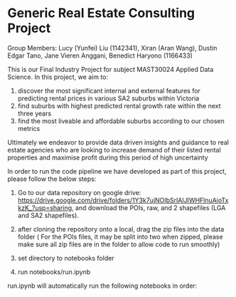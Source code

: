 # Generic Real Estate Consulting Project

Group Members: Lucy (Yunfei) Liu (1142341), Xiran (Aran Wang), Dustin Edgar Tano, Jane Vieren Anggani, Benedict Haryono (1166433)

This is our Final Industry Project for subject MAST30024 Applied Data Science. In this project, we aim to:
1. discover the most significant internal and external features for predicting rental prices in various SA2 suburbs within Victoria
2. find suburbs with highest predicted rental growth rate within the next three years
3. find the most liveable and affordable suburbs according to our chosen metrics

Ultimately we endeavor to provide data driven insights and guidance to real estate agencies who are looking to increase demand of their listed rental properties and maximise profit during this period of high uncertainty

In order to run the code pipeline we have developed as part of this project, please follow the below steps: 

1. Go to our data repository on google drive: https://drive.google.com/drive/folders/1Y3k7ujNOIbSrIAlJIWHFlnuAioTxkzK_?usp=sharing, and download the POIs, raw, and 2 shapefiles (LGA and SA2 shapefiles).

2. after cloning the repository onto a local, drag the zip files into the data folder ( For the POIs files, it may be split into two when zipped, please make sure all zip files are in the folder to allow code to run smoothly)

3. set directory to notebooks folder

4. run  notebooks/run.ipynb 


run.ipynb will automatically run the following notebooks in order: 

